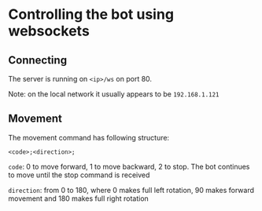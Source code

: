 # Controlling the bot using websockets

## Connecting

The server is running on `<ip>/ws` on port 80.

Note: on the local network it usually appears to be `192.168.1.121`

## Movement

The movement command has following structure:

`<code>;<direction>;`

`code`: 0 to move forward, 1 to move backward, 2 to stop. The bot continues to move until the stop command is received

`direction`: from 0 to 180, where 0 makes full left rotation, 90 makes forward movement and 180 makes full right rotation
